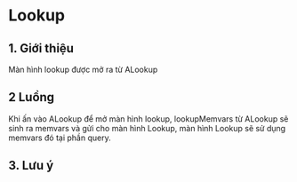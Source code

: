 # Lookup

## 1. Giới thiệu

Màn hình lookup được mở ra từ ALookup

## 2 Luồng

Khi ấn vào ALookup để mở màn hình lookup, lookupMemvars từ ALookup sẽ sinh ra memvars và gửi cho màn hình Lookup, màn hình Lookup sẽ sử dụng memvars đó tại phần query.

## 3. Lưu ý
